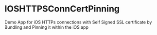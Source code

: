 # IOSHTTPSConnCertPinning
Demo App for iOS HTTPs connections with Self Signed SSL certificate by Bundling and Pinning it within the iOS app
